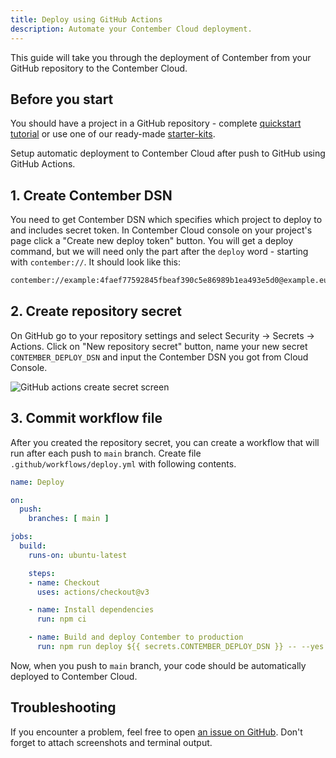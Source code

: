 ```yaml
---
title: Deploy using GitHub Actions
description: Automate your Contember Cloud deployment.
---
```


This guide will take you through the deployment of Contember from your GitHub repository to the Contember Cloud.

## Before you start

You should have a project in a GitHub repository - complete [quickstart tutorial](/intro/quickstart.mdx) or use one of our ready-made [starter-kits](https://github.com/contember/starter-kits).


Setup automatic deployment to Contember Cloud after push to GitHub using GitHub Actions.

## 1. Create Contember DSN

You need to get Contember DSN which specifies which project to deploy to and includes secret token. In Contember Cloud console on your project's page click a "Create new deploy token" button. You will get a deploy command, but we will need only the part after the `deploy` word - starting with `contember://`. It should look like this:

```txt title="Contember DSN example"
contember://example:4faef77592845fbeaf390c5e86989b1ea493e5d0@example.eu.contember.cloud
```

## 2. Create repository secret

On GitHub go to your repository settings and select Security → Secrets → Actions. Click on "New repository secret" button, name your new secret `CONTEMBER_DEPLOY_DSN` and input the Contember DSN you got from Cloud Console.

![GitHub actions create secret screen](/assets/github-actions-secret.png)


## 3. Commit workflow file

After you created the repository secret, you can create a workflow that will run after each push to `main` branch. Create file `.github/workflows/deploy.yml` with following contents.

```yaml title=".github/workflows/deploy.yml"
name: Deploy

on:
  push:
    branches: [ main ]

jobs:
  build:
    runs-on: ubuntu-latest

    steps:
    - name: Checkout
      uses: actions/checkout@v3

    - name: Install dependencies
      run: npm ci

    - name: Build and deploy Contember to production
      run: npm run deploy ${{ secrets.CONTEMBER_DEPLOY_DSN }} -- --yes
```

Now, when you push to `main` branch, your code should be automatically deployed to Contember Cloud.

## Troubleshooting

If you encounter a problem, feel free to open [an issue on GitHub](https://github.com/contember/admin/issues/new). Don't forget to attach screenshots and terminal output.
